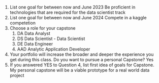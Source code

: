 1. List one goal for between now and June 2023
Be proficient in technologies that are required for the data scientist track
1. List one goal for between now and June 2024
Compete in a kaggle competetion
1. Choose a role for your capstone
   1. DA Data Analyst
   1. DS Data Scientist - Data Scientist
   1. DE Data Engineer
   1. AAD Analytic Application Developer
1. Your portfolio will increase the broader and deeper the experience you get during this class. Do you want to pursue a personal Capstone? Yes
1. If you answered YES to Question 4, list first idea of goals for Capstone.
My personal capstone will be a viable prototype for a real world data project
